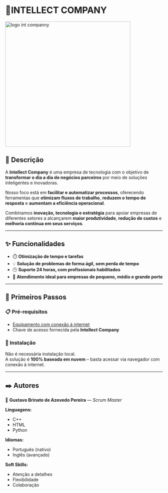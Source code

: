 # 🤖INTELLECT COMPANY
<img width="400" height="400" alt="logo int companny" src="https://github.com/user-attachments/assets/8a96ba9b-61a9-4de9-82ff-a07398616811" />

## 📌 Descrição
A **Intellect Company** é uma empresa de tecnologia com o objetivo de **transformar o dia a dia de negócios parceiros** por meio de soluções inteligentes e inovadoras.

Nosso foco está em **facilitar e automatizar processos**, oferecendo ferramentas que **otimizam fluxos de trabalho**, **reduzem o tempo de resposta** e **aumentam a eficiência operacional**.

Combinamos **inovação, tecnologia e estratégia** para apoiar empresas de diferentes setores a alcançarem **maior produtividade**, **redução de custos** e **melhoria contínua em seus serviços**.

---

## ✨ Funcionalidades
- ⏱️ **Otimização de tempo e tarefas**  
- 💡 **Solução de problemas de forma ágil, sem perda de tempo**  
- 🕒 **Suporte 24 horas, com profissionais habilitados**  
- 🏢 **Atendimento ideal para empresas de pequeno, médio e grande porte**  

---

## 🚀 Primeiros Passos

### 📋 Pré-requisitos
- [Equipamento com conexão à internet](https://github.com/)  
- Chave de acesso fornecida pela **Intellect Company**

### 🔧 Instalação
Não é necessária instalação local.  
A solução é **100% baseada em nuvem** – basta acessar via navegador com conexão à internet.

---

## ✒️ Autores
👤 **Gustavo Brinate de Azevedo Pereira** — *Scrum Master*  

**Linguagens:**  
- C++  
- HTML  
- Python  

**Idiomas:**  
- Português (nativo)  
- Inglês (avançado)  

**Soft Skills:**  
- Atenção a detalhes  
- Flexibilidade  
- Colaboração  
